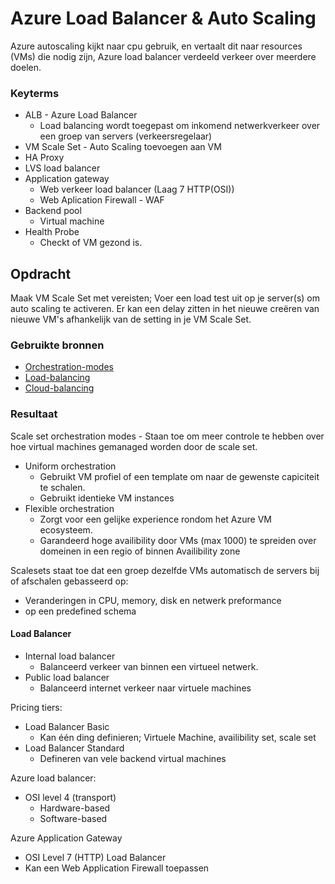 # Azure Load Balancer & Auto Scaling
Azure autoscaling kijkt naar cpu gebruik, en vertaalt dit naar resources (VMs) die nodig zijn, Azure load balancer verdeeld verkeer over meerdere doelen.

### Keyterms
* ALB - Azure Load Balancer
    * Load balancing wordt toegepast om inkomend netwerkverkeer over een groep van servers (verkeersregelaar)
* VM Scale Set - Auto Scaling toevoegen aan VM
* HA Proxy
* LVS load balancer
* Application gateway
    * Web verkeer load balancer (Laag 7 HTTP(OSI))
    * Web Aplication Firewall - WAF
* Backend pool 
    * Virtual machine
* Health Probe
    * Checkt of VM gezond is. 

## Opdracht
Maak VM Scale Set met vereisten; Voer een load test uit op je server(s) om auto scaling te activeren. Er kan een delay zitten in het nieuwe creëren van nieuwe VM's afhankelijk van de setting in je VM Scale Set.

### Gebruikte bronnen
- [Orchestration-modes](https://docs.microsoft.com/en-us/azure/virtual-machine-scale-sets/virtual-machine-scale-sets-orchestration-modes)
- [Load-balancing](https://www.nginx.com/resources/glossary/load-balancing/)
- [Cloud-balancing](https://www.nginx.com/resources/glossary/cloud-load-balancing)

### Resultaat
Scale set orchestration modes - Staan toe om meer controle te hebben over hoe virtual machines gemanaged worden door de scale set. 
* Uniform orchestration
    * Gebruikt VM profiel of een template om naar de gewenste capiciteit  te schalen.
    * Gebruikt identieke VM instances
* Flexible orchestration
    * Zorgt voor een gelijke experience rondom het Azure VM ecosysteem. 
    * Garandeerd hoge availibility door VMs (max 1000) te spreiden over domeinen in een regio of binnen Availibility zone 

Scalesets staat toe dat een groep dezelfde VMs automatisch de servers bij of afschalen gebasseerd op:
- Veranderingen in CPU, memory, disk en netwerk preformance
- op een predefined schema

#### Load Balancer

* Internal load balancer
    - Balanceerd verkeer van binnen een virtueel netwerk.
* Public load balancer
    - Balanceerd internet verkeer naar virtuele machines

Pricing tiers:
* Load Balancer Basic
    - Kan één ding definieren; Virtuele Machine, availibility set,  scale set
* Load Balancer Standard
    - Defineren van vele backend virtual machines

Azure load balancer:
* OSI level 4 (transport)
    - Hardware-based
    - Software-based

Azure Application Gateway
* OSI Level 7 (HTTP) Load Balancer 
* Kan een Web Application Firewall toepassen